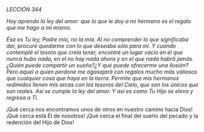 *LECCIÓN 344*

*Hoy aprendo la ley del amor: que lo que le doy a mi hermano es el regalo que me hago a mí mismo.*

_Ésa es Tu ley, Padre mío, no la mía. Al no comprender lo que significaba dar, procuré quedarme con lo que deseaba sólo para mí. Y cuando contemplé el tesoro que creía tener, encontré un lugar vacío en el que nunca hubo nada, en el no hay nada ahora y en el que nada habrá jamás. ¿Quién puede compartir un sueño?¿Y qué puede ofrecerme una ilusión? Pero aquel a quien perdone me agasajará con regalos mucho más valiosos que cualquier cosa que haya en la tierra. Permite que mis hermanos redimidos llenen mis arcas con los tesoros del Cielo, que son los únicos que son reales. Así se cumple la ley del amor. Y así es como Tu Hijo se eleva y regresa a Ti._

¡Qué cerca nos encontramos unos de otros en nuestro camino hacia Dios! ¡Qué cerca está Él de nosotros! ¡Qué cerca el final del sueño del pecado y la redención del Hijo de Dios!